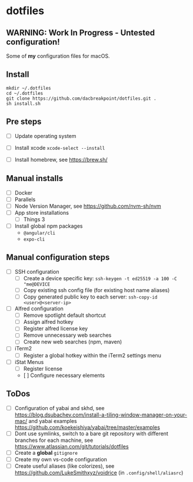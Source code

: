 # dotfiles

## WARNING: Work In Progress - Untested configuration!


Some of **my** configuration files for macOS.

## Install

```shell
mkdir ~/.dotfiles
cd ~/.dotfiles
git clone https://github.com/dacbreakpoint/dotfiles.git .
sh install.sh
```



## Pre steps
- [ ] Update operating system
- [ ] Install xcode `xcode-select --install`
- [ ] Install homebrew, see <https://brew.sh/>



## Manual installs
- [ ] Docker
- [ ] Parallels
- [ ] Node Version Manager, see <https://github.com/nvm-sh/nvm>
- [ ] App store installations
    - [ ] Things 3
- [ ] Install global npm packages
    - `@angular/cli`
    - `expo-cli`

## Manual configuration steps
- [ ] SSH configuration
    - [ ] Create a device specific key: `ssh-keygen -t ed25519 -a 100 -C "me@DEVICE`
    - [ ] Copy existing ssh config file (for existing host name aliases)
    - [ ] Copy generated public key to each server: `ssh-copy-id <user>@<server-ip>`
- [ ] Alfred configuration
    - [ ] Remove spotlight default shortcut
    - [ ] Assign alfred hotkey
    - [ ] Register alfred license key
    - [ ] Remove unnecessary web searches
    - [ ] Create new web searches (npm, maven)
- [ ] iTerm2
    - [ ] Register a global hotkey within the iTerm2 settings menu
- [ ] iStat Menus
    - [ ] Register license
    - [ ] Configure necessary elements

## ToDos
- [ ] Configuration of yabai and skhd, see <https://blog.dsubachev.com/install-a-tiling-window-manager-on-your-mac/> and yabai examples <https://github.com/koekeishiya/yabai/tree/master/examples>
- [ ] Dont use symlinks, switch to a bare git repository with different branches for each machine, see <https://www.atlassian.com/git/tutorials/dotfiles>
- [ ] Create a **global** `gitignore`
- [ ] Create my own vs-code configuration
- [ ] Create useful aliases (like colorizes), see <https://github.com/LukeSmithxyz/voidrice> (in `.config/shell/aliasrc`)